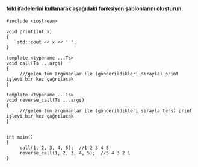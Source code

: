#### fold ifadelerini kullanarak aşağıdaki fonksiyon şablonlarını oluşturun.

```
#include <iostream>

void print(int x)
{
    std::cout << x << ' ';
}

template <typename ...Ts>
void call(Ts ...args)
{
     ///gelen tüm argümanlar ile (gönderildikleri sırayla) print işlevi bir kez çağrılacak
}

template <typename ...Ts>
void reverse_call(Ts ...args)
{
     ///gelen tüm argümanlar ile (gönderildikleri sırayla ters) print işlevi bir kez çağrılacak
}


int main()
{
     call(1, 2, 3, 4, 5);  //1 2 3 4 5
     reverse_call(1, 2, 3, 4, 5);  //5 4 3 2 1
}
```



